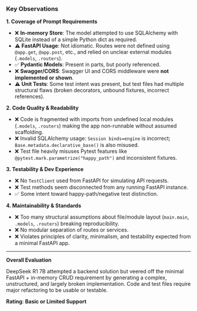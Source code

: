 ### Key Observations

**1. Coverage of Prompt Requirements**
- ❌ **In-memory Store**: The model attempted to use SQLAlchemy with SQLite instead of a simple Python dict as required.
- ⚠️ **FastAPI Usage**: Not idiomatic. Routes were not defined using `@app.get`, `@app.post`, etc., and relied on unclear external modules (`.models`, `.routers`).
- ✅ **Pydantic Models**: Present in parts, but poorly referenced.
- ❌ **Swagger/CORS**: Swagger UI and CORS middleware were **not implemented or shown**.
- ⚠️ **Unit Tests**: Some test intent was present, but test files had multiple structural flaws (broken decorators, unbound fixtures, incorrect references).

**2. Code Quality & Readability**
- ❌ Code is fragmented with imports from undefined local modules (`.models`, `.routers`) making the app non-runnable without assumed scaffolding.
- ❌ Invalid SQLAlchemy usage: `Session binds=engine` is incorrect; `Base.metadata.declarative_base()` is also misused.
- ❌ Test file heavily misuses Pytest features like `@pytest.mark.parametrize("happy_path")` and inconsistent fixtures.

**3. Testability & Dev Experience**
- ❌ No `TestClient` used from FastAPI for simulating API requests.
- ❌ Test methods seem disconnected from any running FastAPI instance.
- ✅ Some intent toward happy-path/negative test distinction.

**4. Maintainability & Standards**
- ❌ Too many structural assumptions about file/module layout (`main.main`, `.models`, `.routers`) breaking reproducibility.
- ❌ No modular separation of routes or services.
- ❌ Violates principles of clarity, minimalism, and testability expected from a minimal FastAPI app.

---

**Overall Evaluation**

DeepSeek R1 7B attempted a backend solution but veered off the minimal FastAPI + in-memory CRUD requirement by generating a complex, unstructured, and largely broken implementation. Code and test files require major refactoring to be usable or testable.

**Rating**: **Basic or Limited Support**
